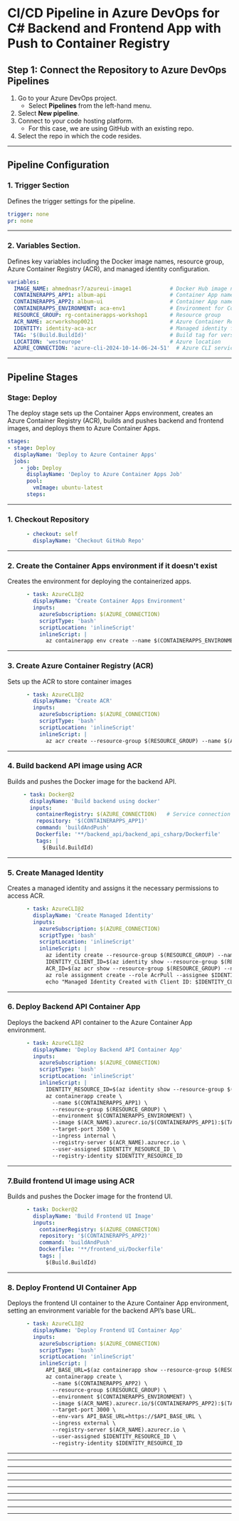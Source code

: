 # CI/CD Pipeline in Azure DevOps for C# Backend and Frontend App with Push to Container Registry

## Step 1: Connect the Repository to Azure DevOps Pipelines

1. Go to your Azure DevOps project.
   - Select **Pipelines** from the left-hand menu.
2. Select **New pipeline**.
3. Connect to your code hosting platform.
   - For this case, we are using GitHub with an existing repo.
4. Select the repo in which the code resides.

---

## Pipeline Configuration

### 1. Trigger Section

Defines the trigger settings for the pipeline.

```yaml
trigger: none 
pr: none
```

---

### 2. Variables Section.

Defines key variables including the Docker image names, resource group, Azure Container Registry (ACR), and managed identity configuration.

```yaml
variables:
  IMAGE_NAME: ahmednasr7/azureui-image1            # Docker Hub image name
  CONTAINERAPPS_APP1: album-api                    # Container App name for the backend
  CONTAINERAPPS_APP2: album-ui                     # Container App name for the frontend
  CONTAINERAPPS_ENVIRONMENT: aca-env1              # Environment for Container Apps
  RESOURCE_GROUP: rg-containerapps-workshop1       # Resource group
  ACR_NAME: acrworkshop0021                        # Azure Container Registry name
  IDENTITY: identity-aca-acr                       # Managed identity for ACR access
  TAG: '$(Build.BuildId)'                          # Build tag for versioning
  LOCATION: 'westeurope'                           # Azure location
  AZURE_CONNECTION: 'azure-cli-2024-10-14-06-24-51'  # Azure CLI service connection
```
---

## Pipeline Stages
### Stage: Deploy
The deploy stage sets up the Container Apps environment, creates an Azure Container Registry (ACR), builds and pushes backend and frontend images, and deploys them to Azure Container Apps.

```yaml
stages:
- stage: Deploy
  displayName: 'Deploy to Azure Container Apps'
  jobs:
    - job: Deploy
      displayName: 'Deploy to Azure Container Apps Job'
      pool:
        vmImage: ubuntu-latest
      steps:
```
---

### 1. Checkout Repository
```yaml
      - checkout: self
        displayName: 'Checkout GitHub Repo'
```
---

### 2. Create the Container Apps environment if it doesn't exist
Creates the environment for deploying the containerized apps.


```yaml
      - task: AzureCLI@2
        displayName: 'Create Container Apps Environment'
        inputs:
          azureSubscription: $(AZURE_CONNECTION)
          scriptType: 'bash'
          scriptLocation: 'inlineScript'
          inlineScript: |
            az containerapp env create --name $(CONTAINERAPPS_ENVIRONMENT) --resource-group $(RESOURCE_GROUP) --location $(LOCATION)

```
---
### 3. Create Azure Container Registry (ACR)
Sets up the ACR to store container images



```yaml
      - task: AzureCLI@2
        displayName: 'Create ACR'
        inputs:
          azureSubscription: $(AZURE_CONNECTION)
          scriptType: 'bash'
          scriptLocation: 'inlineScript'
          inlineScript: |
            az acr create --resource-group $(RESOURCE_GROUP) --name $(ACR_NAME) --sku standard --admin-enabled true

```
---
### 4. Build backend API image using ACR

Builds and pushes the Docker image for the backend API.

 ```yaml
      - task: Docker@2
        displayName: 'Build backend using docker'
        inputs:
          containerRegistry: $(AZURE_CONNECTION)   # Service connection to ACR
          repository: '$(CONTAINERAPPS_APP1)'
          command: 'buildAndPush'
          Dockerfile: '**/backend_api/backend_api_csharp/Dockerfile'
          tags: |
            $(Build.BuildId)

```

---

### 5. Create Managed Identity
Creates a managed identity and assigns it the necessary permissions to access ACR.
```yaml
      - task: AzureCLI@2
        displayName: 'Create Managed Identity'
        inputs:
          azureSubscription: $(AZURE_CONNECTION)
          scriptType: 'bash'
          scriptLocation: 'inlineScript'
          inlineScript: |
            az identity create --resource-group $(RESOURCE_GROUP) --name $(IDENTITY)
            IDENTITY_CLIENT_ID=$(az identity show --resource-group $(RESOURCE_GROUP) --name $(IDENTITY) --query clientId -o tsv)
            ACR_ID=$(az acr show --resource-group $(RESOURCE_GROUP) --name $(ACR_NAME) --query id -o tsv)
            az role assignment create --role AcrPull --assignee $IDENTITY_CLIENT_ID --scope $ACR_ID
            echo "Managed Identity Created with Client ID: $IDENTITY_CLIENT_ID"
```
---
### 6. Deploy Backend API Container App
Deploys the backend API container to the Azure Container App environment.
```yaml
      - task: AzureCLI@2
        displayName: 'Deploy Backend API Container App'
        inputs:
          azureSubscription: $(AZURE_CONNECTION)
          scriptType: 'bash'
          scriptLocation: 'inlineScript'
          inlineScript: |
            IDENTITY_RESOURCE_ID=$(az identity show --resource-group $(RESOURCE_GROUP) --name $(IDENTITY) --query id -o tsv)
            az containerapp create \
              --name $(CONTAINERAPPS_APP1) \
              --resource-group $(RESOURCE_GROUP) \
              --environment $(CONTAINERAPPS_ENVIRONMENT) \
              --image $(ACR_NAME).azurecr.io/$(CONTAINERAPPS_APP1):$(TAG) \
              --target-port 3500 \
              --ingress internal \
              --registry-server $(ACR_NAME).azurecr.io \
              --user-assigned $IDENTITY_RESOURCE_ID \
              --registry-identity $IDENTITY_RESOURCE_ID
```


---

### 7.Build frontend UI image using ACR
Builds and pushes the Docker image for the frontend UI.

```yaml
      - task: Docker@2
        displayName: 'Build Frontend UI Image'
        inputs:
          containerRegistry: $(AZURE_CONNECTION)
          repository: '$(CONTAINERAPPS_APP2)'
          command: 'buildAndPush'
          Dockerfile: '**/frontend_ui/Dockerfile'
          tags: |
            $(Build.BuildId)
```

---
### 8. Deploy Frontend UI Container App
Deploys the frontend UI container to the Azure Container App environment, setting an environment variable for the backend API’s base URL.

```yaml
      - task: AzureCLI@2
        displayName: 'Deploy Frontend UI Container App'
        inputs:
          azureSubscription: $(AZURE_CONNECTION)
          scriptType: 'bash'
          scriptLocation: 'inlineScript'
          inlineScript: |
            API_BASE_URL=$(az containerapp show --resource-group $(RESOURCE_GROUP) --name $(CONTAINERAPPS_APP1) --query properties.configuration.ingress.fqdn -o tsv)
            az containerapp create \
              --name $(CONTAINERAPPS_APP2) \
              --resource-group $(RESOURCE_GROUP) \
              --environment $(CONTAINERAPPS_ENVIRONMENT) \
              --image $(ACR_NAME).azurecr.io/$(CONTAINERAPPS_APP2):$(TAG) \
              --target-port 3000 \
              --env-vars API_BASE_URL=https://$API_BASE_URL \
              --ingress external \
              --registry-server $(ACR_NAME).azurecr.io \
              --user-assigned $IDENTITY_RESOURCE_ID \
              --registry-identity $IDENTITY_RESOURCE_ID
```
* * *

* * *

* * *

* * *

* * *

* * *

* * *

* * *

* * *

* * *